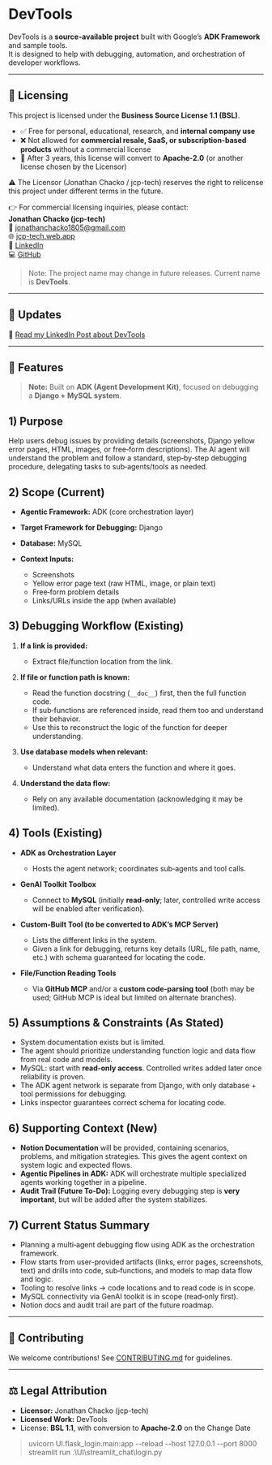 # DevTools

DevTools is a **source-available project** built with Google’s **ADK Framework** and sample tools.  
It is designed to help with debugging, automation, and orchestration of developer workflows.

---

## 📜 Licensing

This project is licensed under the **Business Source License 1.1 (BSL)**.

- ✅ Free for personal, educational, research, and **internal company use**  
- ❌ Not allowed for **commercial resale, SaaS, or subscription-based products** without a commercial license  
- 🔄 After 3 years, this license will convert to **Apache-2.0** (or another license chosen by the Licensor)  

⚠️ The Licensor (Jonathan Chacko / jcp-tech) reserves the right to relicense this project under different terms in the future.

👉 For commercial licensing inquiries, please contact:  
**Jonathan Chacko (jcp-tech)**  
📧 jonathanchacko1805@gmail.com  
🌐 [jcp-tech.web.app](https://jcp-tech.web.app/)  
🔗 [LinkedIn](https://www.linkedin.com/in/jcp-tech/)  
💻 [GitHub](https://github.com/jcp-tech/)

> Note: The project name may change in future releases. Current name is **DevTools**.

---

## 📢 Updates

🔗 [Read my LinkedIn Post about DevTools](https://www.linkedin.com/feed/update/urn:li:share:7368415904369405952)

---

## 🚀 Features

> **Note:** Built on **ADK (Agent Development Kit)**, focused on debugging a **Django + MySQL system**.

## 1) Purpose

Help users debug issues by providing details (screenshots, Django yellow error pages, HTML, images, or free‑form descriptions). The AI agent will understand the problem and follow a standard, step‑by‑step debugging procedure, delegating tasks to sub‑agents/tools as needed.

## 2) Scope (Current)

- **Agentic Framework:** ADK (core orchestration layer)
- **Target Framework for Debugging:** Django
- **Database:** MySQL
- **Context Inputs:**

  - Screenshots
  - Yellow error page text (raw HTML, image, or plain text)
  - Free‑form problem details
  - Links/URLs inside the app (when available)

## 3) Debugging Workflow (Existing)

1. **If a link is provided:**

   - Extract file/function location from the link.
2. **If file or function path is known:**

   - Read the function docstring (`__doc__`) first, then the full function code.
   - If sub‑functions are referenced inside, read them too and understand their behavior.
   - Use this to reconstruct the logic of the function for deeper understanding.
3. **Use database models when relevant:**

   - Understand what data enters the function and where it goes.
4. **Understand the data flow:**

   - Rely on any available documentation (acknowledging it may be limited).

## 4) Tools (Existing)

- **ADK as Orchestration Layer**

  - Hosts the agent network; coordinates sub‑agents and tool calls.
- **GenAI Toolkit Toolbox**

  - Connect to **MySQL** (initially **read‑only**; later, controlled write access will be enabled after verification).
- **Custom‑Built Tool (to be converted to ADK’s MCP Server)**

  - Lists the different links in the system.
  - Given a link for debugging, returns key details (URL, file path, name, etc.) with schema guaranteed for locating the code.
- **File/Function Reading Tools**

  - Via **GitHub MCP** and/or a **custom code‑parsing tool** (both may be used; GitHub MCP is ideal but limited on alternate branches).

## 5) Assumptions & Constraints (As Stated)

- System documentation exists but is limited.
- The agent should prioritize understanding function logic and data flow from real code and models.
- MySQL: start with **read‑only access**. Controlled writes added later once reliability is proven.
- The ADK agent network is separate from Django, with only database + tool permissions for debugging.
- Links inspector guarantees correct schema for locating code.

## 6) Supporting Context (New)

- **Notion Documentation** will be provided, containing scenarios, problems, and mitigation strategies. This gives the agent context on system logic and expected flows.
- **Agentic Pipelines in ADK:** ADK will orchestrate multiple specialized agents working together in a pipeline.
- **Audit Trail (Future To‑Do):** Logging every debugging step is **very important**, but will be added after the system stabilizes.

## 7) Current Status Summary

- Planning a multi‑agent debugging flow using ADK as the orchestration framework.
- Flow starts from user-provided artifacts (links, error pages, screenshots, text) and drills into code, sub‑functions, and models to map data flow and logic.
- Tooling to resolve links → code locations and to read code is in scope.
- MySQL connectivity via GenAI toolkit is in scope (read‑only first).
- Notion docs and audit trail are part of the future roadmap.

---

## 🤝 Contributing

We welcome contributions! See [CONTRIBUTING.md](./CONTRIBUTING.md) for guidelines.

---

## ⚖️ Legal Attribution

- **Licensor:** Jonathan Chacko (jcp-tech)  
- **Licensed Work:** DevTools  
- License: **BSL 1.1**, with conversion to **Apache-2.0** on the Change Date


> uvicorn UI.flask_login.main:app --reload --host 127.0.0.1 --port 8000
> streamlit run .\UI\streamlit_chat\login.py
